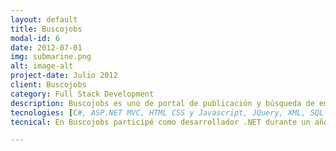 ```yaml
---
layout: default
title: Buscojobs
modal-id: 6
date: 2012-07-01
img: submarine.png
alt: image-alt
project-date: Julio 2012
client: Buscojobs
category: Full Stack Development
description: Buscojobs es uno de portal de publicación y búsqueda de empleo y es uno de los más utilizado en Uruguay y Latinoamérica, con un promedio de 800 ofertas activas y aproximadamente unos 100 mil usuarios registrados solo en Uruguay.
tecnologies: [C#, ASP.NET MVC, HTML CSS y Javascript, JQuery, XML, SQL Server]
tecnical: En Buscojobs participé como desarrollador .NET durante un año, partiendo de una aplicación ya desarrollada y formando parte del desarrollo de nuevas funcionalidades para la misma, así como el mantenimiento general de la plataforma.

---
```

